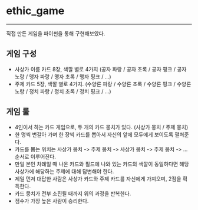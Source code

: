 # ethic_game
<hr>

직접 만든 게임을 파이썬을 통해 구현해보았다. 

## 게임 구성
- 사상가 이름 카드 8장, 색깔 별로 4가지 (공자 파랑 / 공자 초록 / 공자 핑크 / 공자 노랑 / 맹자 파랑 / 맹자 초록 / 맹자 핑크 / ...)
- 주제 카드 5장, 색깔 별로 4가지. (수양론 파랑 / 수양론 초록 / 수양론 핑크 / 수양론 노랑 / 정치 파랑 / 정치 초록 / 정치 핑크 / ...)


## 게임 룰
- 4인이서 하는 카드 게임으로, 두 개의 카드 뭉치가 있다. (사상가 뭉치 / 주제 뭉치)
- 한 명씩 번갈아 가며 한 장씩 카드를 뽑아서 자신의 앞에 모두에게 보이도록 펼쳐준다. 
- 카드를 뽑는 위치는 사상가 뭉치 -> 주제 뭉치 -> 사상가 뭉치 -> 주제 뭉치 -> ... 순서로 이루어진다.
- 만일 본인 차례일 때 나온 카드와 필드에 나와 있는 카드의 색깔이 동일하다면 해당 사상가에 해당하는 주제에 대해 답변해야 한다.
- 제일 먼저 대답한 사람은 사상가 카드와 주제 카드를 자신에게 가져오며, 2점을 획득한다.
- 카드 뭉치가 전부 소진될 때까지 위의 과정을 반복한다.
- 점수가 가장 높은 사람이 승리한다.
